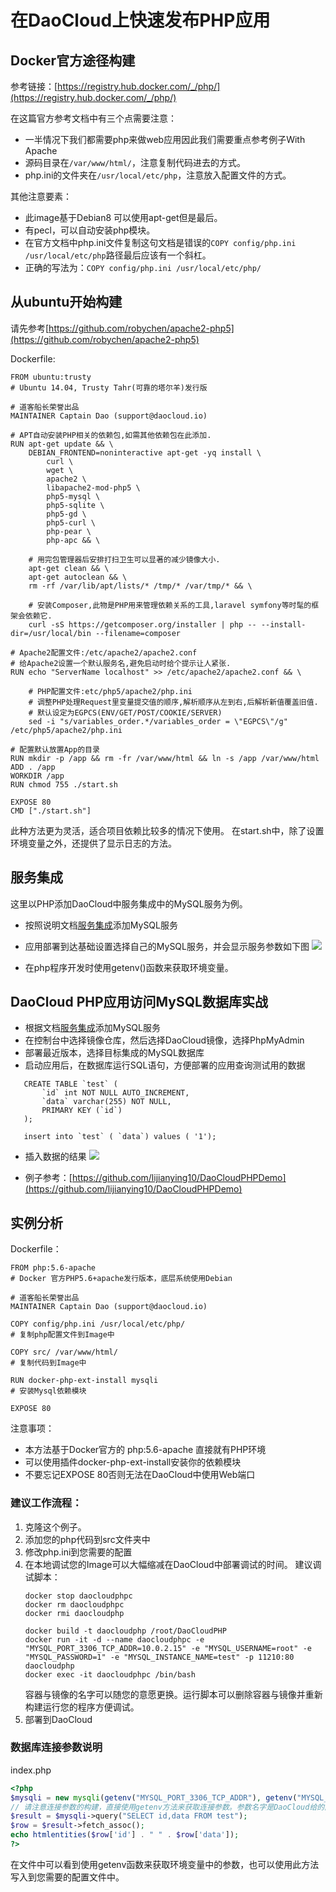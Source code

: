 # 在DaoCloud上快速发布PHP应用

## Docker官方途径构建

参考链接：[https://registry.hub.docker.com/_/php/](https://registry.hub.docker.com/_/php/)

在这篇官方参考文档中有三个点需要注意：
 - 一半情况下我们都需要php来做web应用因此我们需要重点参考例子With Apache
 - 源码目录在`/var/www/html/`，注意复制代码进去的方式。
 - php.ini的文件夹在`/usr/local/etc/php`，注意放入配置文件的方式。

其他注意要素：

 - 此image基于Debian8 可以使用apt-get但是最后。
 - 有pecl，可以自动安装php模块。
 - 在官方文档中php.ini文件复制这句文档是错误的`COPY config/php.ini /usr/local/etc/php`路径最后应该有一个斜杠。
 - 正确的写法为：`COPY config/php.ini /usr/local/etc/php/`

## 从ubuntu开始构建

请先参考[https://github.com/robychen/apache2-php5](https://github.com/robychen/apache2-php5)

Dockerfile:
```
FROM ubuntu:trusty
# Ubuntu 14.04, Trusty Tahr(可靠的塔尔羊)发行版

# 道客船长荣誉出品
MAINTAINER Captain Dao (support@daocloud.io)

# APT自动安装PHP相关的依赖包,如需其他依赖包在此添加.
RUN apt-get update && \
	DEBIAN_FRONTEND=noninteractive apt-get -yq install \
		curl \
		wget \
		apache2 \
		libapache2-mod-php5 \
		php5-mysql \
		php5-sqlite \
		php5-gd \
		php5-curl \
		php-pear \
		php-apc && \

	# 用完包管理器后安排打扫卫生可以显著的减少镜像大小.
	apt-get clean && \
	apt-get autoclean && \
	rm -rf /var/lib/apt/lists/* /tmp/* /var/tmp/* && \

	# 安装Composer,此物是PHP用来管理依赖关系的工具,laravel symfony等时髦的框架会依赖它.
	curl -sS https://getcomposer.org/installer | php -- --install-dir=/usr/local/bin --filename=composer

# Apache2配置文件:/etc/apache2/apache2.conf
# 给Apache2设置一个默认服务名,避免启动时给个提示让人紧张.
RUN echo "ServerName localhost" >> /etc/apache2/apache2.conf && \

	# PHP配置文件:etc/php5/apache2/php.ini
	# 调整PHP处理Request里变量提交值的顺序,解析顺序从左到右,后解析新值覆盖旧值.
	# 默认设定为EGPCS(ENV/GET/POST/COOKIE/SERVER)
	sed -i "s/variables_order.*/variables_order = \"EGPCS\"/g" /etc/php5/apache2/php.ini

# 配置默认放置App的目录
RUN mkdir -p /app && rm -fr /var/www/html && ln -s /app /var/www/html
ADD . /app
WORKDIR /app
RUN chmod 755 ./start.sh

EXPOSE 80
CMD ["./start.sh"]
```

此种方法更为灵活，适合项目依赖比较多的情况下使用。
在start.sh中，除了设置环境变量之外，还提供了显示日志的方法。


## 服务集成

这里以PHP添加DaoCloud中服务集成中的MySQL服务为例。
 - 按照说明文档[服务集成](http://help.daocloud.io/function/services.html)添加MySQL服务

 - 应用部署到达基础设置选择自己的MySQL服务，并会显示服务参数如下图
![](/img/php/1.png)

 - 在php程序开发时使用getenv()函数来获取环境变量。

## DaoCloud PHP应用访问MySQL数据库实战

 - 根据文档[服务集成](http://help.daocloud.io/function/services.html)添加MySQL服务
 - 在控制台中选择镜像仓库，然后选择DaoCloud镜像，选择PhpMyAdmin
 - 部署最近版本，选择目标集成的MySQL数据库
 - 启动应用后，在数据库运行SQL语句，方便部署的应用查询测试用的数据
 ```
 	CREATE TABLE `test` (
		`id` int NOT NULL AUTO_INCREMENT,
		`data` varchar(255) NOT NULL,
		PRIMARY KEY (`id`)
	);

	insert into `test` ( `data`) values ( '1');
 ```
 - 插入数据的结果
 ![](/img/php/2.png)

 - 例子参考：[https://github.com/lijianying10/DaoCloudPHPDemo](https://github.com/lijianying10/DaoCloudPHPDemo)

## 实例分析

Dockerfile：

```
FROM php:5.6-apache
# Docker 官方PHP5.6+apache发行版本，底层系统使用Debian

# 道客船长荣誉出品
MAINTAINER Captain Dao (support@daocloud.io)

COPY config/php.ini /usr/local/etc/php/
# 复制php配置文件到Image中

COPY src/ /var/www/html/
# 复制代码到Image中

RUN docker-php-ext-install mysqli
# 安装Mysql依赖模块

EXPOSE 80
```

注意事项：

 - 本方法基于Docker官方的 php:5.6-apache 直接就有PHP环境
 - 可以使用插件docker-php-ext-install安装你的依赖模块
 - 不要忘记EXPOSE 80否则无法在DaoCloud中使用Web端口

### 建议工作流程：

 1. 克隆这个例子。
 2. 添加您的php代码到src文件夹中
 3. 修改php.ini到您需要的配置
 4. 在本地调试您的Image可以大幅缩减在DaoCloud中部署调试的时间。
 	建议调试脚本：
 	```
	docker stop daocloudphpc
	docker rm daocloudphpc
	docker rmi daocloudphp

	docker build -t daocloudphp /root/DaoCloudPHP
	docker run -it -d --name daocloudphpc -e "MYSQL_PORT_3306_TCP_ADDR=10.0.2.15" -e "MYSQL_USERNAME=root" -e "MYSQL_PASSWORD=1" -e "MYSQL_INSTANCE_NAME=test" -p 11210:80 daocloudphp
	docker exec -it daocloudphpc /bin/bash
 	```
 	容器与镜像的名字可以随您的意愿更换。运行脚本可以删除容器与镜像并重新构建运行您的程序方便调试。
 5. 部署到DaoCloud

### 数据库连接参数说明

index.php
```php
<?php
$mysqli = new mysqli(getenv("MYSQL_PORT_3306_TCP_ADDR"), getenv("MYSQL_USERNAME"), getenv("MYSQL_PASSWORD"), getenv("MYSQL_INSTANCE_NAME"));
// 请注意连接参数的构建，直接使用getenv方法来获取连接参数。参数名字是DaoCloud给的固定参数。
$result = $mysqli->query("SELECT id,data FROM test");
$row = $result->fetch_assoc();
echo htmlentities($row['id'] . " " . $row['data']);
?>
```

在文件中可以看到使用getenv函数来获取环境变量中的参数，也可以使用此方法写入到您需要的配置文件中。